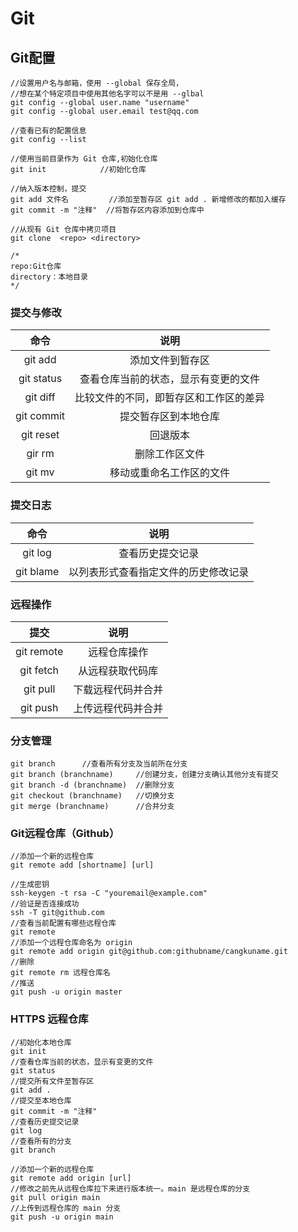 # Git



## Git配置

``` git
//设置用户名与邮箱，使用 --global 保存全局，
//想在某个特定项目中使用其他名字可以不是用 --glbal
git config --global user.name "username"
git config --global user.email test@qq.com

//查看已有的配置信息
git config --list

//使用当前目录作为 Git 仓库,初始化仓库
git init			//初始化仓库

//纳入版本控制，提交
git add 文件名			//添加至暂存区 git add . 新增修改的都加入缓存
git commit -m "注释"	//将暂存区内容添加到仓库中

//从现有 Git 仓库中拷贝项目
git clone  <repo> <directory>

/*
repo:Git仓库
directory：本地目录
*/
```

### 提交与修改

|    命令    |                  说明                  |
| :--------: | :------------------------------------: |
|  git add   |            添加文件到暂存区            |
| git status |  查看仓库当前的状态，显示有变更的文件  |
|  git diff  | 比较文件的不同，即暂存区和工作区的差异 |
| git commit |          提交暂存区到本地仓库          |
| git reset  |                回退版本                |
|   gir rm   |             删除工作区文件             |
|   git mv   |        移动或重命名工作区的文件        |

### 提交日志

|       命令        |                 说明                 |
| :---------------: | :----------------------------------: |
|      git log      |           查看历史提交记录           |
| git blame  <file> | 以列表形式查看指定文件的历史修改记录 |

### 远程操作

|    提交    |        说明        |
| :--------: | :----------------: |
| git remote |    远程仓库操作    |
| git fetch  |  从远程获取代码库  |
|  git pull  | 下载远程代码并合并 |
|  git push  | 上传远程代码并合并 |

### 分支管理

``` git
git branch		//查看所有分支及当前所在分支
git branch (branchname)		//创建分支，创建分支确认其他分支有提交
git branch -d (branchname)	//删除分支
git checkout (branchname)	//切换分支
git merge (branchname)		//合并分支
```

### Git远程仓库（Github）

``` git
//添加一个新的远程仓库
git remote add [shortname] [url]

//生成密钥
ssh-keygen -t rsa -C "youremail@example.com"
//验证是否连接成功
ssh -T git@github.com
//查看当前配置有哪些远程仓库
git remote
//添加一个远程仓库命名为 origin
git remote add origin git@github.com:githubname/cangkuname.git
//删除
git remote rm 远程仓库名
//推送
git push -u origin master
```

### HTTPS 远程仓库

```git
//初始化本地仓库
git init
//查看仓库当前的状态，显示有变更的文件
git status
//提交所有文件至暂存区
git add .
//提交至本地仓库
git commit -m "注释"
//查看历史提交记录
git log
//查看所有的分支
git branch

//添加一个新的远程仓库
git remote add origin [url]
//修改之前先从远程仓库拉下来进行版本统一。main 是远程仓库的分支
git pull origin main
//上传到远程仓库的 main 分支
git push -u origin main
```


